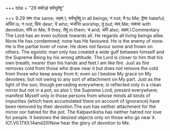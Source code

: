 +++
title = "29 समोऽहं सर्वभूतेषु"

+++
9.29 समः the same; अहम् I; सर्वभूतेषु in all beings; न not; मे to Me;
द्वेष्यः hateful; अस्ति is; न not; प्रियः dear; ये who; भजन्ति worship;
तु but; माम् Me; भक्त्या with devotion; मयि in Me; ते they; तेषु in
them; च and; अपि also; अहम् I.Commentary The Lord has an even outlook
towards all. He regards all living beings alike. None He has condemned;
none has He favoured. He is the enemy of none. He is the partial lover
of none. He does not favour some and frown on others. The egoistic man
only has created a wide gulf between himself and the Supreme Being by
his wrong attitude. The Lord is closer to him that his own breath;
nearer than his hands and feet.I am like fire. Just as fire removes cold
from those who draw near it but does not remove the cold from those who
keep away from it; even so I bestow My grace on My devotees; but not
owing to any sort of attachment on My part. Just as the light of the
sun; though pervading everywhere; is reflected only in a clean mirror
but not in a pot; so also I; the Supreme Lord; present everywhere;
manifest Myself only in those persons from whose minds all kinds of
impurities (which have accumulated there on account of ignorance) have
been removed by their devotion.The sun has neither attachment for the
mirror nor hatred for the pot. The Kalpavriksha has neither hatred nor
love for people. It bestows the desired objects only on those who go
near it. (Cf.VII.17XII.14and20)Now hear the glory of devotion to Me.
